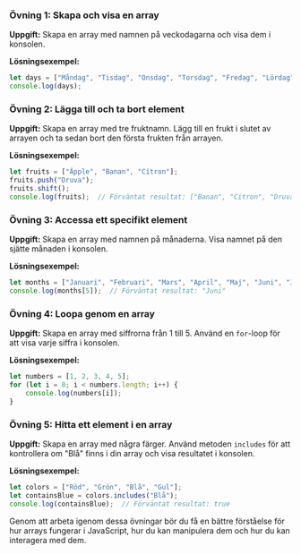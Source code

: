 ### Övning 1: Skapa och visa en array

**Uppgift:** Skapa en array med namnen på veckodagarna och visa dem i konsolen.

**Lösningsexempel:**
```javascript
let days = ["Måndag", "Tisdag", "Onsdag", "Torsdag", "Fredag", "Lördag", "Söndag"];
console.log(days);
```

### Övning 2: Lägga till och ta bort element

**Uppgift:** Skapa en array med tre fruktnamn. Lägg till en frukt i slutet av arrayen och ta sedan bort den första frukten från arrayen.

**Lösningsexempel:**
```javascript
let fruits = ["Äpple", "Banan", "Citron"];
fruits.push("Druva");
fruits.shift();
console.log(fruits);  // Förväntat resultat: ["Banan", "Citron", "Druva"]
```

### Övning 3: Accessa ett specifikt element

**Uppgift:** Skapa en array med namnen på månaderna. Visa namnet på den sjätte månaden i konsolen.

**Lösningsexempel:**
```javascript
let months = ["Januari", "Februari", "Mars", "April", "Maj", "Juni", "Juli", "Augusti", "September", "Oktober", "November", "December"];
console.log(months[5]);  // Förväntat resultat: "Juni"
```

### Övning 4: Loopa genom en array

**Uppgift:** Skapa en array med siffrorna från 1 till 5. Använd en `for`-loop för att visa varje siffra i konsolen.

**Lösningsexempel:**
```javascript
let numbers = [1, 2, 3, 4, 5];
for (let i = 0; i < numbers.length; i++) {
    console.log(numbers[i]);
}
```

### Övning 5: Hitta ett element i en array

**Uppgift:** Skapa en array med några färger. Använd metoden `includes` för att kontrollera om "Blå" finns i din array och visa resultatet i konsolen.

**Lösningsexempel:**
```javascript
let colors = ["Röd", "Grön", "Blå", "Gul"];
let containsBlue = colors.includes("Blå");
console.log(containsBlue);  // Förväntat resultat: true
```

Genom att arbeta igenom dessa övningar bör du få en bättre förståelse för hur arrays fungerar i JavaScript, hur du kan manipulera dem och hur du kan interagera med dem.
